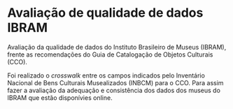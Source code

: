 # Avaliação de qualidade de dados IBRAM

Avaliação da qualidade de dados do Instituto Brasileiro de Museus (IBRAM), frente as recomendações do Guia de Catalogação de Objetos Culturais (CCO).

Foi realizado o <i>crosswalk</i> entre os campos indicados pelo Inventário Nacional de Bens Culturais Musealizados (INBCM) para o CCO. Para assim fazer a avaliação da adequação e consistência dos dados dos museus do IBRAM que estão disponívies online.
